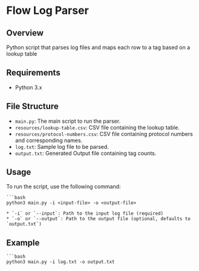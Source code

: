 # Flow Log Parser

## Overview

Python script that parses log files and maps each row to a tag based on a lookup table

## Requirements

- Python 3.x

## File Structure

- `main.py`: The main script to run the parser.
- `resources/lookup-table.csv`: CSV file containing the lookup table.
- `resources/protocol-numbers.csv`: CSV file containing protocol numbers and corresponding names.
- `log.txt`: Sample log file to be parsed.
- `output.txt`: Generated Output file containing tag counts.

## Usage

To run the script, use the following command:

    ```bash
    python3 main.py -i <input-file> -o <output-file>

    * `-i` or `--input`: Path to the input log file (required)
    * `-o` or `--output`: Path to the output file (optional, defaults to `output.txt`)

## Example

    ```bash
    python3 main.py -i log.txt -o output.txt